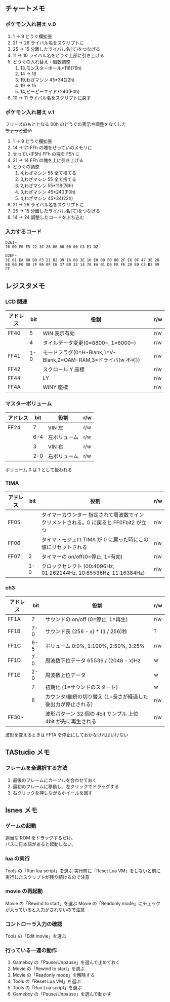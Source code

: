 ## チャートメモ

### ポケモン入れ替え v.0

1. 1 -> 9 どうぐ欄拡張
1. 21 -> 26 ライバル名をスクリプトに
1. 25 -> 15 分離したライバル名(て)をつなげる
1. 11 -> 10 ライバル名をどうぐ上部に引き上げる
1. どうぐの入れ替え・個数調整
   1. 13,モンスターボール\*118(76h)
   1. 14 -> 18
   1. 19,わざマシン 45\*34(22h)
   1. 19 -> 15
   1. 14,ピーピーエイド\*240(F0h)
1. 10 -> 11 ライバル名をスクリプトに戻す

### ポケモン入れ替え v.1

フリーズのもととなる 00h のどうぐの表示や調整をなくした  
~~ちょっと遅い~~

1. 1 -> 9 どうぐ欄拡張
1. 14 -> 21 FFh の塊をせっていのメモリに
1. せってい(F5h) FFh の塊を F5h に
1. 21 -> 14 FFh の塊を上に引き上げる
1. どうぐの調整
   1. 4,わざマシン 55 全て捨てる
   1. 3,わざマシン 55 全て捨てる
   1. 2,わざマシン 55\*118(76h)
   1. 3,わざマシン 45\*240(F0h)
   1. 4,わざマシン 45\*34(22h)
1. 21 -> 26 ライバル名をスクリプトに
1. 25 -> 15 分離したライバル名(て)をつなげる
1. 14 -> 24 調整したコードをぶち込む

### 入力するコード

```
D2E1~
76 00 F0 F5 22 3C 28 06 00 00 00 C3 E1 D2

D2EF~
3E 01 EA 00 D0 F3 21 B2 D9 16 00 3E 10 E0 00 F0 00 2F E6 0F 47 3E 20 E0 00 F0 00 2F E6 0F CB 37 B0 22 14 7A EA 01 D0 FE FE 20 E0 C3 B2 D9 FF
```

## レジスタメモ

### LCD 関連

| アドレス | bit | 役割                                                           | r/w |
| -------- | --- | -------------------------------------------------------------- | --- |
| FF40     | 5   | WIN 表示有効                                                   | r/w |
|          | 4   | タイルデータ変更(0=8800~, 1=8000~)                             | r/w |
| FF41     | 1-0 | モードフラグ(0=H-Blank,1=V-Blank,2=OAM-RAM,3=ドライバ(w 不可)) | r/w |
| FF42     |     | スクロール Y 座標                                              | r/w |
| FF44     |     | LY                                                             | r/w |
| FF4A     |     | WINY 座標                                                      | r/w |

### マスターボリューム

| アドレス | bit | 役割         | r/w |
| -------- | --- | ------------ | --- |
| FF24     | 7   | VIN 左       | r/w |
|          | 6-4 | 左ボリューム | r/w |
|          | 3   | VIN 右       | r/w |
|          | 2-0 | 右ボリューム | r/w |

ボリューム 0 は 1 として扱われる

### TIMA

| アドレス | bit | 役割                                                                                  | r/w |
| -------- | --- | ------------------------------------------------------------------------------------- | --- |
| FF05     |     | タイマーカウンター 指定されて周波数でインクリメントされる。0 に戻ると FF0Fbit2 が立つ | r/w |
| FF06     |     | タイマ・モジュロ TIMA が 0 に戻った時にこの値にリセットされる                         | r/w |
| FF07     | 2   | タイマーの on/off(0=停止, 1=有効)                                                     | r/w |
|          | 1-0 | クロックセレクト (00:4096Hz, 01:262144Hz, 10:65536Hz, 11:16384Hz)                     | r/w |

### ch3

| アドレス | bit | 役割                                                          | r/w |
| -------- | --- | ------------------------------------------------------------- | --- |
| FF1A     | 7   | サウンドの on/off (0=停止, 1=再生)                            | r/w |
| FF1B     | 7-0 | サウンド長 (256 - x) \* (1 / 256)秒                           | ?   |
| FF1C     | 6-5 | ボリューム 0:0%, 1:100%, 2:50%, 3:25%                         | r/w |
| FF1D     | 7-0 | 周波数下位データ 65536 / (2048 - x)Hz                         | w   |
| FF1E     | 2-0 | 周波数上位データ                                              | w   |
|          | 7   | 初期化 (1=サウンドのスタート)                                 | w   |
|          | 6   | カウンタ/継続の切り替え (1=長さが経過した後出力が停止される)  | r/w |
| FF30~    |     | 波形パターン 32 個の 4bit サンプル 上位 4bit が先に再生される | r/w |

波形を変えるときは FF1A を停止にしておかなければいけない

## TAStudio メモ

### フレームを全選択する方法

1. 最後のフレームにカーソルを合わせておく
1. 最初のフレームに移動し、左クリックでドラッグする
1. 右クリックを押しながらホイールを回す

## lsnes メモ

### ゲームの起動

適当な ROM をドラッグするだけ。  
パスに日本語があると起動しない。

### lua の実行

Tools の「Run lua script」を選ぶ
実行前に「Reset Lua VM」をしないと前に実行したスクリプトが残り続けるので注意

### movie の再起動

Movie の「Rewind to start」を選ぶ
Movie の「Readonly mode」にチェックが入っていると入力がされないので注意

### コントローラ入力の確認

Tools の「Edit movie」を選ぶ

### 行っている一連の動作

1. Gameboy の「Pause/Unpause」を選んで止めておく
1. Movie の「Rewind to start」を選ぶ
1. Movie の「Readonly mode」を解除する
1. Tools の「Reset Lua VM」を選ぶ
1. Tools の「Run Lua script」を選ぶ
1. Gameboy の「Pause/Unpause」を選んで動かす
